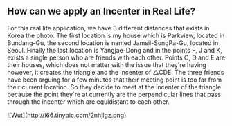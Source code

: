 <h2> How can we apply an Incenter in Real Life? </h2>
<p> For this real life application, we have 3 different distances that exists in Korea the photo. The first location is my house which is Parkview, located in Bundang-Gu, the second location is named Jamsil-SongPa-Gu, located in Seoul. Finally the last location is Yangjae-Dong and in the points F, J and K, exists a single person who are friends with each other. Points C, D and E are their houses, which does not matter with the issue that they're having however, it creates the triangle and the incenter of △CDE. The three friends have been arguing for a few minutes that their meeting point is too far from their current location. So they decide to meet at the incenter of the triangle because the point they´re at currently are the perpendicular lines that pass through the incenter which are equidistant to each other.</p>
![Wut](http://i66.tinypic.com/2nhjlgz.png)
